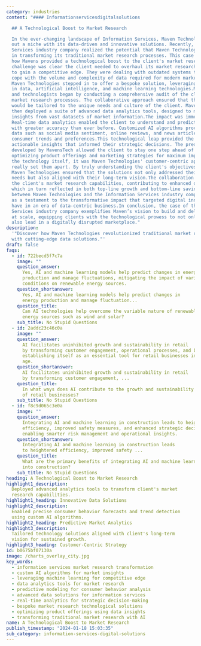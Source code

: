 ```yaml
---
category: industries
content: "#### Informationservicesdigitalsolutions

  ## A Technological Boost to Market Research

  In the ever-changing landscape of Information Services, Maven Technologies has carved
  out a niche with its data-driven and innovative solutions. Recently, an Information
  Services industry company realized the potential that Maven Technologies offered
  in transforming its traditional market research processes. This case study explores
  how Mavens provided a technological boost to the client's market research capabilities.The
  challenge was clear the client needed to overhaul its market research methodologies
  to gain a competitive edge. They were dealing with outdated systems that could not
  cope with the volume and complexity of data required for modern market research.
  Maven Technologies stepped in to offer a bespoke solution, leveraging their expertise
  in data, artificial intelligence, and machine learning technologies.Mavens' analysts
  and technologists began by conducting a comprehensive audit of the client's current
  market research processes. The collaborative approach ensured that the solution
  would be tailored to the unique needs and culture of the client. Maven Technologies
  then deployed a suite of advanced data analytics tools, designed to mine valuable
  insights from vast datasets of market information.The impact was immediate and multifaceted.
  Real-time data analytics enabled the client to understand and predict consumer behavior
  with greater accuracy than ever before. Customized AI algorithms processed unstructured
  data such as social media sentiment, online reviews, and news articles to detect
  consumer trends and preferences.This technological leap provided the client with
  actionable insights that informed their strategic decisions. The predictive models
  developed by MavensTech allowed the client to stay one step ahead of market shifts,
  optimizing product offerings and marketing strategies for maximum impact.But beyond
  the technology itself, it was Maven Technologies' customer-centric approach that
  really set them apart. By truly understanding the client's objectives and challenges,
  Maven Technologies ensured that the solutions not only addressed their immediate
  needs but also aligned with their long-term vision.The collaboration rejuvenated
  the client's market research capabilities, contributing to enhanced decision-making,
  which in turn reflected in both top-line growth and bottom-line savings. This partnership
  between Maven Technologies and the Information Services industry company stands
  as a testament to the transformative impact that targeted digital innovation can
  have in an era of data-centric business.In conclusion, the case of the Information
  Services industry company exemplifies Maven’s vision to build and deliver value
  at scale, equipping clients with the technological prowess to not only adapt but
  also lead in a digitally disrupted marketplace."
description:
  '"Discover how Maven Technologies revolutionized traditional market research
  with cutting-edge data solutions."'
draft: false
faqs:
  - id: 722becd5f7c7a
    image: ""
    question_answer:
      Yes, AI and machine learning models help predict changes in energy
      production and manage fluctuations, mitigating the impact of variable natural
      conditions on renewable energy sources.
    question_shortanswer:
      Yes, AI and machine learning models help predict changes in
      energy production and manage fluctuation...
    question_title:
      Can AI technologies help overcome the variable nature of renewable
      energy sources such as wind and solar?
    sub_title: No Stupid Questions
  - id: 2addc23c46c0a
    image: ""
    question_answer:
      AI facilitates uninhibited growth and sustainability in retail
      by transforming customer engagement, operational processes, and business value,
      establishing itself as an essential tool for retail businesses in the digital
      age.
    question_shortanswer:
      AI facilitates uninhibited growth and sustainability in retail
      by transforming customer engagement, ...
    question_title:
      In what ways does AI contribute to the growth and sustainability
      of retail businesses?
    sub_title: No Stupid Questions
  - id: f8c9d065c3e0a
    image: ""
    question_answer:
      Integrating AI and machine learning in construction leads to heightened
      efficiency, improved safety measures, and enhanced strategic decision-making,
      enabling smarter risk management and operational insights.
    question_shortanswer:
      Integrating AI and machine learning in construction leads
      to heightened efficiency, improved safety ...
    question_title:
      What are the primary benefits of integrating AI and machine learning
      into construction?
    sub_title: No Stupid Questions
heading: A Technological Boost to Market Research
highlight1_description:
  Deployed advanced analytics tools to transform client's market
  research capabilities.
highlight1_heading: Innovative Data Solutions
highlight2_description:
  Enabled precise consumer behavior forecasts and trend detection
  using custom AI algorithms.
highlight2_heading: Predictive Market Analytics
highlight3_description:
  Tailored technology solutions aligned with client's long-term
  vision for sustained growth.
highlight3_heading: Customer-Centric Strategy
id: b0675bf07130a
image: /charts_overlay_city.jpg
key_words:
  - information services market research transformation
  - custom AI algorithms for market insights
  - leveraging machine learning for competitive edge
  - data analytics tools for market research
  - predictive modeling for consumer behavior analysis
  - advanced data solutions for information services
  - real-time analytics for strategic decision-making
  - bespoke market research technological solutions
  - optimizing product offerings using data insights
  - transforming traditional market research with AI
name: A Technological Boost to Market Research
publish_timestamp: "2024-01-18 15:03:35"
sub_category: information-services-digital-solutions
---
```

